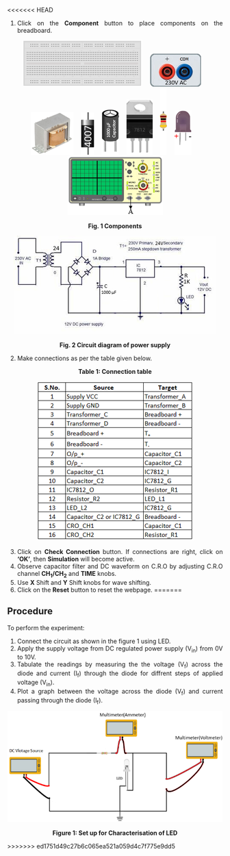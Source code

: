 <<<<<<< HEAD

<div style="text-align:justify">

1. Click on the **Component** button to place components on the breadboard.

<center>

![](images/board.png "Breadboard")&emsp; ![](images/supply.png "Supply")&emsp; ![](images/tr1.png "Transformer")&emsp; ![](images/diode1.png "Diode")&emsp; ![](images/capacitor1.png   "Capacitor")&emsp; ![](images/IC_7812.png "IC 7812")&emsp; ![](images/r1.png "Resistor")&emsp; ![](images/led.png "LED") &emsp; ![](images/cro.png "CRO") 


**Fig. 1 Components** </center>

  
  
<center>

![](images/ckt.jpg)

**Fig. 2 Circuit diagram of power supply**</center>

2. Make connections as per the table given below.

<center>

**Table 1: Connection table**

![](images/table.png) </center>

  
3. Click on **Check Connection** button. If connections are right, click on **‘OK’**, then **Simulation** will become active.
4. Observe capacitor filter and DC waveform on C.R.O by adjusting C.R.O channel **CH<sub>1</sub>/CH<sub>2</sub>** and **TIME** knobs.
5. Use **X** Shift and **Y** Shift knobs for wave shifting.
6. Click on the **Reset** button to reset the webpage.
=======
## Procedure<br>

<div style="text-align:justify;">

To perform the experiment:  
  
1.  Connect the circuit as shown in the figure 1 using LED.
2.  Apply the supply voltage from DC regulated power supply (V<sub>in</sub>) from 0V to 10V.
3.  Tabulate the readings by measuring the the voltage (V<sub>f</sub>) across the diode and current (I<sub>f</sub>) through the diode for diffrent steps of applied voltage (V<sub>in</sub>).
4.  Plot a graph between the voltage across the diode (V<sub>f</sub>) and current passing through the diode (I<sub>f</sub>).
<!-- 5.  Draw the graph between Forward Voltage (V<sub>f</sub>) and Forward Current (I<sub>f</sub>).-->  

<center>

![](images/figure.png)  

**Figure 1: Set up for Characterisation of LED**

</center>
>>>>>>> ed1751d49c27b6c065ea521a059d4c7f775e9dd5

</div>